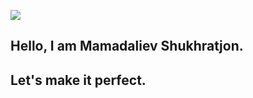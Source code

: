 ![](https://www.lambdatest.com/resources/images/news24.gif)

## Hello, I am Mamadaliev Shukhratjon.
## Let's make it perfect.
## 
